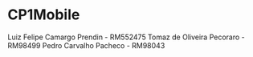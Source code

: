 # CP1Mobile

Luiz Felipe Camargo Prendin - RM552475
Tomaz de Oliveira Pecoraro - RM98499
Pedro Carvalho Pacheco - RM98043
